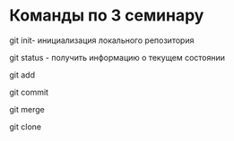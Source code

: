 # Команды по 3 семинару
git init- инициализация локального репозитория 

git status - получить информацию о текущем состоянии

 git add 

 git commit

 git merge

 git clone
 

 

 